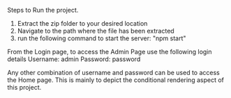 Steps to Run the project.
1. Extract the zip folder to your desired location
2. Navigate to the path where the file has been extracted
3. run the following command to start the server: "npm start"

From the Login page, to access the Admin Page use the following login details
Username: admin
Password: password

Any other combination of username and password can be used to access the Home page. This is mainly to depict the conditional rendering aspect of this project.